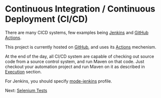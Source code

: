 # Continuous Integration / Continuous Deployment (CI/CD)

There are many CICD systems, few examples
being [Jenkins](https://www.jenkins.io/)
and [GitHub Actions](https://docs.github.com/en/actions).

This project is currently hosted
on [GitHub](https://github.com/QA-Automation-Starter/qa-automation), and uses
its [Actions](https://github.com/QA-Automation-Starter/qa-automation/actions)
mechenism.

At the end of the day, all CI/CD system are capable of checking out source code
from a source control system, and run Maven on that code. Just checkout your
automation project and run Maven on it as described
in [Execution](execution.html) section.

For Jenkins, you should specify [mode-jenkins](qa-testing-parent/profiles.html)
profile.

Next: [Selenium Tests](selenium-tests.html)
